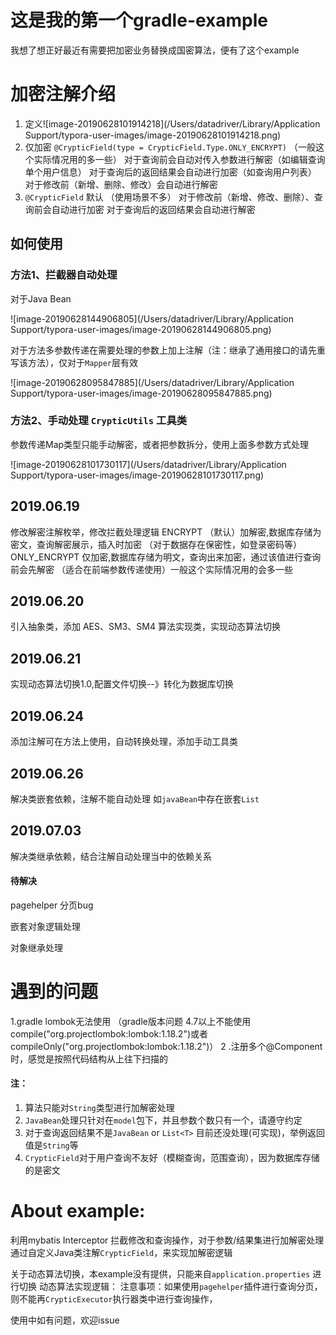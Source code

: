 # 这是我的第一个gradle-example

我想了想正好最近有需要把加密业务替换成国密算法，便有了这个example

# 加密注解介绍

1. 定义![image-20190628101914218](/Users/datadriver/Library/Application Support/typora-user-images/image-20190628101914218.png)
2. 仅加密 `@CrypticField(type = CrypticField.Type.ONLY_ENCRYPT)`  （一般这个实际情况用的多一些）
   对于查询前会自动对传入参数进行解密（如编辑查询单个用户信息）
   对于查询后的返回结果会自动进行加密（如查询用户列表）
   对于修改前（新增、删除、修改）会自动进行解密
3. `@CrypticField` 默认 （使用场景不多）
   对于修改前（新增、修改、删除）、查询前会自动进行加密
   对于查询后的返回结果会自动进行解密


## 如何使用

### 方法1、拦截器自动处理

对于Java Bean

![image-20190628144906805](/Users/datadriver/Library/Application Support/typora-user-images/image-20190628144906805.png)


对于方法多参数传递在需要处理的参数上加上注解（注：继承了通用接口的请先重写该方法），仅对于`Mapper`层有效

![image-20190628095847885](/Users/datadriver/Library/Application Support/typora-user-images/image-20190628095847885.png)

### 方法2、手动处理 `CrypticUtils` 工具类

参数传递Map类型只能手动解密，或者把参数拆分，使用上面多参数方式处理

![image-20190628101730117](/Users/datadriver/Library/Application Support/typora-user-images/image-20190628101730117.png)


## 2019.06.19
修改解密注解枚举，修改拦截处理逻辑
ENCRYPT （默认）加解密,数据库存储为密文，查询解密展示，插入时加密 （对于数据存在保密性，如登录密码等）
ONLY_ENCRYPT 仅加密,数据库存储为明文，查询出来加密，通过该值进行查询前会先解密 （适合在前端参数传递使用）一般这个实际情况用的会多一些

## 2019.06.20
引入抽象类，添加 AES、SM3、SM4 算法实现类，实现动态算法切换

## 2019.06.21
实现动态算法切换1.0,配置文件切换--》转化为数据库切换

## 2019.06.24
添加注解可在方法上使用，自动转换处理，添加手动工具类

## 2019.06.26
解决类嵌套依赖，注解不能自动处理 如`javaBean`中存在嵌套`List`

## 2019.07.03
解决类继承依赖，结合注解自动处理当中的依赖关系


#### 待解决

pagehelper 分页bug

嵌套对象逻辑处理

对象继承处理

# 遇到的问题
1.gradle lombok无法使用 （gradle版本问题 4.7以上不能使用 compile("org.projectlombok:lombok:1.18.2")或者compileOnly("org.projectlombok:lombok:1.18.2")）
2 .注册多个@Component 时，感觉是按照代码结构从上往下扫描的

#### 注：

1. 算法只能对`String`类型进行加解密处理
3. `JavaBean`处理只针对在`model`包下，并且参数个数只有一个，请遵守约定
4. 对于查询返回结果不是`JavaBean` or `List<T>` 目前还没处理(可实现)，举例返回值是`String`等
5. `CrypticField`对于用户查询不友好（模糊查询，范围查询），因为数据库存储的是密文


# About example:
利用mybatis Interceptor 拦截修改和查询操作，对于参数/结果集进行加解密处理
通过自定义Java类注解`CrypticField`，来实现加解密逻辑

关于动态算法切换，本example没有提供，只能来自`application.properties` 进行切换
动态算法实现逻辑：
注意事项：如果使用`pagehelper`插件进行查询分页，则不能再`CrypticExecutor`执行器类中进行查询操作，


使用中如有问题，欢迎issue







